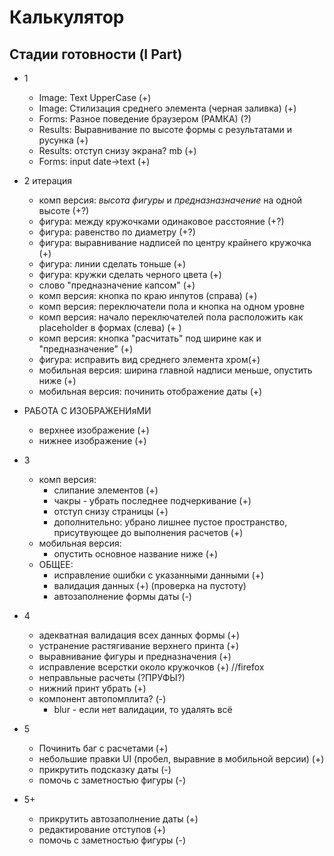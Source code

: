 # Калькулятор 

## Стадии готовности (I Part)


- 1
  - Image: Text UpperCase (+)
  - Image: Стилизация среднего элемента (черная заливка) (+)
  - Forms: Разное поведение браузером (РАМКА) (?)
  - Results: Выравнивание по высоте формы с результатами и русунка (+)
  - Results: отступ снизу экрана? mb (+)
  - Forms: input date->text (+)
- 2 итерация
  - комп версия: _высота фигуры_ и _предназназначение_ на одной высоте (+?)
  - фигура: между кружочками одинаковое расстояние (+?)
  - фигура: равенство по диаметру (+?)
  - фигура: выравнивание надписей по центру крайнего кружочка (+)
  - фигура: линии сделать тоньше (+)
  - фигура: кружки сделать черного цвета (+)
  - слово "предназначение капсом" (+)
  - комп версия: кнопка по краю инпутов (справа) (+)
  - комп версия: переключатели пола и кнопка на одном уровне
  - комп версия: начало переключателей пола расположить как placeholder в формах  (слева) (+ )
  - комп версия: кнопка "расчитать" под ширине как и "предназначение" (+)
  - фигура: исправить вид среднего элемента хром(+)
  - мобильная версия: ширина главной надписи меньше, опустить ниже (+)
  - мобильная версия: починить отображение даты (+) 
- РАБОТА С ИЗОБРАЖЕНИяМИ
  - верхнее изображение (+)
  - нижнее изображение (+)
- 3
  - комп версия: 
    - слипание элементов (+)
    - чакры - убрать последнее подчеркивание (+)
    - отступ снизу страницы (+)
    - дополнительно: убрано лишнее пустое пространство, присутвующее до выполнения расчетов (+)
  - мобильная версия:
    - опустить основное название ниже (+)
  - ОБЩЕЕ: 
    - исправление ошибки с указанными данными (+)
    - валидация данных (+) (проверка на пустоту)
    - автозаполнение формы даты (-)
- 4 
  - адекватная валидация всех данных формы (+)
  - устранение растягивание верхнего принта (+)
  - выравнивание фигуры и предназначения (+)
  - исправление всерстки около кружочков (+) //firefox
  - неправльные расчеты (?ПРУФЫ?)
  - нижний принт убрать (+)
  - компонент автопомплита? (-)
    - blur - если нет валидации, то удалять всё

- 5
  - Починить баг с расчетами (+)
  - небольшие правки UI (пробел, выравние в мобильной версии) (+)
  - прикрутить подсказку даты (-)
  - помочь с заметностью фигуры (-)
- 5+
  - прикрутить автозаполнение даты (+)
  - редактирование отступов (+)
  - помочь с заметностью фигуры (-)